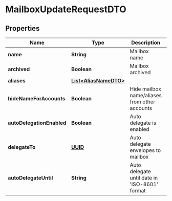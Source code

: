 # MailboxUpdateRequestDTO

## Properties
Name | Type | Description | Notes
------------ | ------------- | ------------- | -------------
**name** | **String** | Mailbox name | 
**archived** | **Boolean** | Mailbox archived | 
**aliases** | [**List&lt;AliasNameDTO&gt;**](AliasNameDTO.md) |  | 
**hideNameForAccounts** | **Boolean** | Hide mailbox name/aliases from other accounts | 
**autoDelegationEnabled** | **Boolean** | Auto delegate is enabled | 
**delegateTo** | [**UUID**](UUID.md) | Auto delegate envelopes to mailbox |  [optional]
**autoDelegateUntil** | **String** | Auto delegate until date in &#x27;ISO-8601&#x27; format |  [optional]
